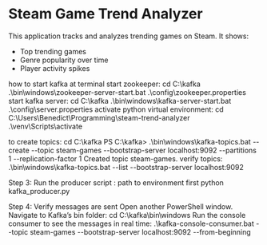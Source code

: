 # Steam Game Trend Analyzer

This application tracks and analyzes trending games on Steam.
It shows:
- Top trending games
- Genre popularity over time
- Player activity spikes

how to start kafka at terminal
start zookeeper: 
cd C:\kafka
.\bin\windows\zookeeper-server-start.bat .\config\zookeeper.properties
start kafka server:
cd C:\kafka
.\bin\windows\kafka-server-start.bat .\config\server.properties
activate python virtual environment:
cd C:\Users\Benedict\Programming\steam-trend-analyzer
.\venv\Scripts\activate

to create topics:
cd C:\kafka
PS C:\kafka> .\bin\windows\kafka-topics.bat --create --topic steam-games --bootstrap-server localhost:9092 --partitions 1 --replication-factor 1
Created topic steam-games.
verify topics: 
.\bin\windows\kafka-topics.bat --list --bootstrap-server localhost:9092


Step 3: Run the producer script : path to environment first
python kafka_producer.py

Step 4: Verify messages are sent
Open another PowerShell window.
Navigate to Kafka’s bin folder:
cd C:\kafka\bin\windows
Run the console consumer to see the messages in real time:
.\kafka-console-consumer.bat --topic steam-games --bootstrap-server localhost:9092 --from-beginning

